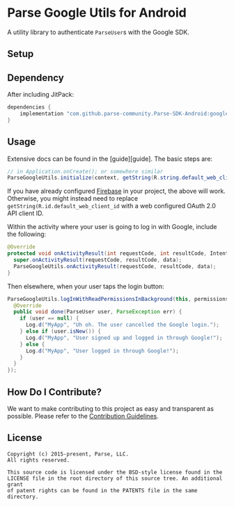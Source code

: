 # Parse Google Utils for Android
A utility library to authenticate `ParseUser`s with the Google SDK.

## Setup

## Dependency

After including JitPack:
```gradle
dependencies {
    implementation "com.github.parse-community.Parse-SDK-Android:google:latest.version.here"
}
```

## Usage
Extensive docs can be found in the [guide][guide]. The basic steps are:
```java
// in Application.onCreate(); or somewhere similar
ParseGoogleUtils.initialize(context, getString(R.string.default_web_client_id));
```
If you have already configured [Firebase](https://firebase.google.com/docs/android/setup) in your project, the above will work. Otherwise, you might instead need to replace `getString(R.id.default_web_client_id` with a web configured OAuth 2.0 API client ID.

Within the activity where your user is going to log in with Google, include the following:
```java
@Override
protected void onActivityResult(int requestCode, int resultCode, Intent data) {
  super.onActivityResult(requestCode, resultCode, data);
  ParseGoogleUtils.onActivityResult(requestCode, resultCode, data);
}
```
Then elsewhere, when your user taps the login button:
```java
ParseGoogleUtils.logInWithReadPermissionsInBackground(this, permissions, new LogInCallback() {
  @Override
  public void done(ParseUser user, ParseException err) {
    if (user == null) {
      Log.d("MyApp", "Uh oh. The user cancelled the Google login.");
    } else if (user.isNew()) {
      Log.d("MyApp", "User signed up and logged in through Google!");
    } else {
      Log.d("MyApp", "User logged in through Google!");
    }
  }
});
```

## How Do I Contribute?
We want to make contributing to this project as easy and transparent as possible. Please refer to the [Contribution Guidelines](https://github.com/parse-community/Parse-SDK-Android/blob/master/CONTRIBUTING.md).

## License
    Copyright (c) 2015-present, Parse, LLC.
    All rights reserved.

    This source code is licensed under the BSD-style license found in the
    LICENSE file in the root directory of this source tree. An additional grant
    of patent rights can be found in the PATENTS file in the same directory.

